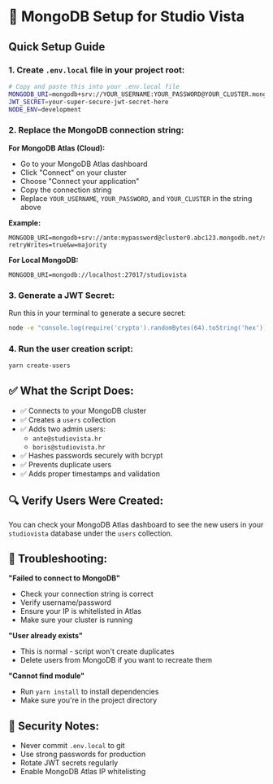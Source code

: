 # 🍃 MongoDB Setup for Studio Vista

## Quick Setup Guide

### 1. Create `.env.local` file in your project root:

```bash
# Copy and paste this into your .env.local file
MONGODB_URI=mongodb+srv://YOUR_USERNAME:YOUR_PASSWORD@YOUR_CLUSTER.mongodb.net/studiovista?retryWrites=true&w=majority
JWT_SECRET=your-super-secure-jwt-secret-here
NODE_ENV=development
```

### 2. Replace the MongoDB connection string:

**For MongoDB Atlas (Cloud):**

- Go to your MongoDB Atlas dashboard
- Click "Connect" on your cluster
- Choose "Connect your application"
- Copy the connection string
- Replace `YOUR_USERNAME`, `YOUR_PASSWORD`, and `YOUR_CLUSTER` in the string above

**Example:**

```
MONGODB_URI=mongodb+srv://ante:mypassword@cluster0.abc123.mongodb.net/studiovista?retryWrites=true&w=majority
```

**For Local MongoDB:**

```
MONGODB_URI=mongodb://localhost:27017/studiovista
```

### 3. Generate a JWT Secret:

Run this in your terminal to generate a secure secret:

```bash
node -e "console.log(require('crypto').randomBytes(64).toString('hex'))"
```

### 4. Run the user creation script:

```bash
yarn create-users
```

## ✅ What the Script Does:

- ✅ Connects to your MongoDB cluster
- ✅ Creates a `users` collection
- ✅ Adds two admin users:
  - `ante@studiovista.hr`
  - `boris@studiovista.hr`
- ✅ Hashes passwords securely with bcrypt
- ✅ Prevents duplicate users
- ✅ Adds proper timestamps and validation

## 🔍 Verify Users Were Created:

You can check your MongoDB Atlas dashboard to see the new users in your `studiovista` database under the `users` collection.

## 🐛 Troubleshooting:

**"Failed to connect to MongoDB"**

- Check your connection string is correct
- Verify username/password
- Ensure your IP is whitelisted in Atlas
- Make sure your cluster is running

**"User already exists"**

- This is normal - script won't create duplicates
- Delete users from MongoDB if you want to recreate them

**"Cannot find module"**

- Run `yarn install` to install dependencies
- Make sure you're in the project directory

## 🔐 Security Notes:

- Never commit `.env.local` to git
- Use strong passwords for production
- Rotate JWT secrets regularly
- Enable MongoDB Atlas IP whitelisting
